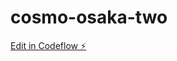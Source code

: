 # cosmo-osaka-two

[Edit in Codeflow ⚡️](https://stackblitz.com/~/github.com/hiragino-shun/cosmo-osaka-two)